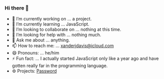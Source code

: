 ### Hi there 👋



- 🔭 I’m currently working on ... a project.
- 🌱 I’m currently learning ... JavaScript.
- 👯 I’m looking to collaborate on ... nothing at this time.
- 🤔 I’m looking for help with ... nothing much.
- 💬 Ask me about ... anything.
- 📫 How to reach me: ... xanderjdavis@icloud.com
- 😄 Pronouns: ... he/him
- ⚡ Fun fact: ... I actually started JavaScript only like a year ago and have gotten really far in the programming language.
- ⚙️ Projects: [Password](https://elexuir.github.io/passwd)
